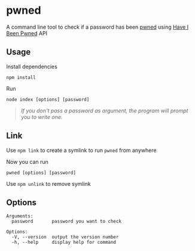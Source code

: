 # pwned
A command line tool to check if a password has been [pwned](https://en.wikipedia.org/wiki/Leet#Owned_and_pwned) using [Have I Been Pwned](https://haveibeenpwned.com/) API

## Usage

Install dependencies

```
npm install
```

Run

```
node index [options] [password]
```
> *If you don't pass a password as argument, the program will prompt you to write one.*

## Link

Use `npm link` to create a symlink to run `pwned` from anywhere

Now you can run
```
pwned [options] [password]
```

Use `npm unlink` to remove symlink


## Options
```
Arguments:
  password       password you want to check

Options:
  -V, --version  output the version number
  -h, --help     display help for command
```